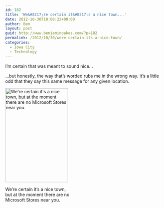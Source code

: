 ```yaml
---
id: 182
title: 'We&#8217;re certain it&#8217;s a nice town...'
date: 2012-10-30T18:08:22+00:00
author: Ben
layout: post
guid: http://www.benjaminoakes.com/?p=182
permalink: /2012/10/30/were-certain-its-a-nice-town/
categories:
  - Iowa City
  - Technology
---
```

I&#8217;m certain that was meant to sound nice...

...but honestly, the way that&#8217;s worded rubs me in the wrong way. It&#8217;s a little odd that they say this same message for any given location.

<div id="attachment_181" style="width: 210px" class="wp-caption aligncenter">
  <a href="http://www.benjaminoakes.com/wp-content/uploads/2012/10/20121030-130748.jpg"><img src="http://www.benjaminoakes.com/wp-content/uploads/2012/10/20121030-130748.jpg" alt="We&#039;re certain it&#039;s a nice town, but at the moment there are no Microsoft Stores near you." title="20121030-130748.jpg" width="200" height="300" class="size-full wp-image-181" /></a>
  
  <p class="wp-caption-text">
    We&#8217;re certain it&#8217;s a nice town, but at the moment there are no Microsoft Stores near you.
  </p>
</div>